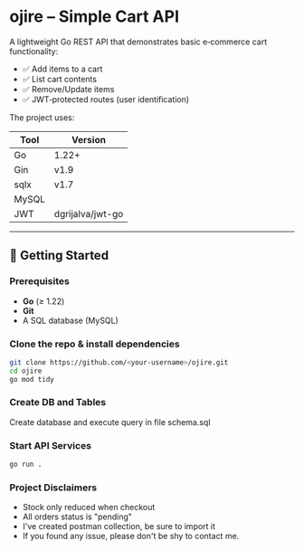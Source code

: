 # ojire – Simple Cart API

A lightweight Go REST API that demonstrates basic e‑commerce cart functionality:

* ✅ Add items to a cart
* ✅ List cart contents
* ✅ Remove/Update items
* ✅ JWT‑protected routes (user identification)

The project uses:

| Tool | Version |
|------|---------|
| Go   | 1.22+   |
| Gin  | v1.9    |
| sqlx | v1.7    |
| MySQL|
| JWT  | dgrijalva/jwt-go |

---

## 🚀 Getting Started

### Prerequisites

* **Go** (≥ 1.22)
* **Git**
* A SQL database (MySQL)  

### Clone the repo & install dependencies

```bash
git clone https://github.com/<your‑username>/ojire.git
cd ojire
go mod tidy
```

### Create DB and Tables

Create database and execute query in file schema.sql

### Start API Services

```bash
go run .
```

### Project Disclaimers

* Stock only reduced when checkout
* All orders status is "pending"
* I've created postman collection, be sure to import it
* If you found any issue, please don't be shy to contact me.